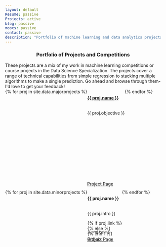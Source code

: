 ```yaml
---
layout: default
Resume: passive
Projects: active
blog: passive
moocs: passive
contact: passive
description: "Portfolio of machine learning and data analytics projects"
---
```


<h3 style="text-align: center;">Portfolio of Projects and Competitions</h3>
These projects are a mix of my work in machine learning competitions or course projects in the Data Science Specialization. The projects cover a range of technical capabilities from simple regression to stacking multiple algorithms to make a single prediction.  Go ahead and browse through them- I'd love to get your feedback!

<style>
.major-proj-card {
	position: relative;
	min-height: 325px;
	}
.minor-proj-card {
	position: relative;
	min-height: 175px;
	}
.proj-btn {
	position: absolute;
	bottom: 10px;
	}
.proj-type{
	position: absolute;
	bottom: 35px;
	}
.row {
	display: -webkit-box;
	display: -webkit-flex;
	display: -ms-flexbox;
	display: flex;
	flex-wrap: wrap;
	}
.row > [class*='col-'] {
	display: flex;
	flex-direction: column;
	}
</style>

<div class="row">
    {% for proj in site.data.majorprojects %}
        <article  data-url="{{ proj.url }}" class="col-lg-6 col-md-6 col-sm-12 panel panel-default major-proj-card" itemscope="itemscope" itemtype="http://schema.org/Article" >
			<h4 itemprop="name"><a href="{{ proj.link }}">{{ proj.name }}</a></h4>
			<p class="description">{{ proj.objective }}</p>
			<a href="(( proj.link ))" class="btn btn-default btn-xs col-sm-6 col-lg-6 proj-btn">Project Page</a>
        </article>
    {% endfor %}
	</div>
	

<div class="row">
{% for proj in site.data.minorprojects %}
	<div class="col-lg-4 col-md-4 col-sm-6 minor-proj-card panel panel-default">
		<h4>{{ proj.name }}</h4>
		<p class="description">{{ proj.intro }}</p>
		{% if proj.link %}
			<a href="(( proj.link ))" class="btn btn-default btn-xs col-sm-6 proj-btn">Project Page</a>
		{% else %}
			<a href="(( proj.url ))" class="btn btn-default btn-xs col-sm-6 proj-btn">Github</a>
		{% endif %}
		<p><small class="text-muted proj-type">{{ proj.type }}</small></p>
	</div>
{% endfor %}
</div>
